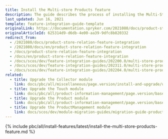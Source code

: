 ```yaml
---
title: Install the Multi-store Products feature
description: The guide describes the process of installing the Multi-Store Products into your project.
last_updated: Jun 16, 2021
template: feature-integration-guide-template
originalLink: https://documentation.spryker.com/2021080/docs/product-store-relation-feature-integration
originalArticleId: 625314d9-d6db-4e00-aa39-9dfc8b820332
redirect_from:
  - /2021080/docs/product-store-relation-feature-integration
  - /2021080/docs/en/product-store-relation-feature-integration
  - /docs/product-store-relation-feature-integration
  - /docs/en/product-store-relation-feature-integration
  - /docs/scos/dev/feature-integration-guides/202200.0/multi-store-products-feature-integration.html
  - /docs/scos/dev/feature-integration-guides/202311.0/multi-store-products-feature-integration.html
  - /docs/scos/dev/feature-integration-guides/202204.0/multi-store-products-feature-integration.html
related:
  - title: Upgrade the Collector module
    link: docs/pbc/all/miscellaneous/page.version/install-and-upgrade/upgrade-modules/upgrade-the-collector-module.html
  - title: Upgrade the Touch module
    link: docs/pbc/all/product-information-management/page.version/base-shop/install-and-upgrade/upgrade-modules/upgrade-the-touch-module.html
  - title: Upgrade the Product module
    link: docs/pbc/all/product-information-management/page.version/base-shop/install-and-upgrade/upgrade-modules/upgrade-the-product-module
  - title: Upgrade the ProductManagement module
    link: docs/scos/dev/module-migration-guides/migration-guide-productmanagement.html
---
```


{% include pbc/all/install-features/latest/install-the-multi-store-products-feature.md %} <!-- To edit, see /_includes/pbc/all/install-features/202204.0/install-the-multi-store-products-feature.md -->
